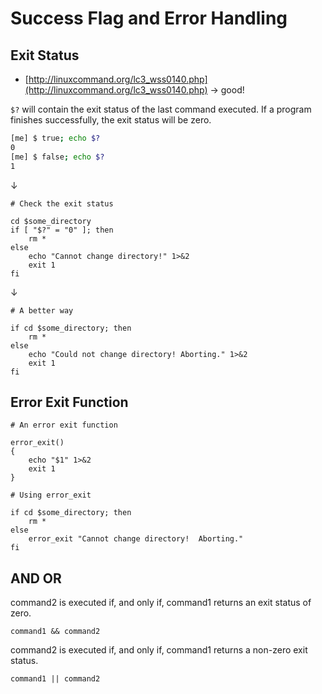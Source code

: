 # Success Flag and Error Handling 

## Exit Status 

- [http://linuxcommand.org/lc3_wss0140.php](http://linuxcommand.org/lc3_wss0140.php) -> good!

`$?` will contain the exit status of the last command executed. If a program finishes successfully, the exit status will be zero.

```sh 
[me] $ true; echo $?
0
[me] $ false; echo $?
1
```
↓

```
# Check the exit status

cd $some_directory
if [ "$?" = "0" ]; then
	rm *
else
	echo "Cannot change directory!" 1>&2
	exit 1
fi
```
↓

```
# A better way

if cd $some_directory; then
	rm *
else
	echo "Could not change directory! Aborting." 1>&2
	exit 1
fi
```


## Error Exit Function 

```
# An error exit function

error_exit()
{
	echo "$1" 1>&2
	exit 1
}

# Using error_exit

if cd $some_directory; then
	rm *
else
	error_exit "Cannot change directory!  Aborting."
fi
```


## AND OR 

command2 is executed if, and only if, command1 returns an exit status of zero.

```
command1 && command2
```

command2 is executed if, and only if, command1 returns a non-zero exit status.

```
command1 || command2
```
